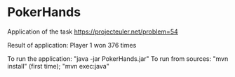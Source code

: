 # PokerHands

Application of the task https://projecteuler.net/problem=54

Result of application: Player 1 won 376 times

To run the application: "java -jar PokerHands.jar"
To run from sources: "mvn install" (first time); "mvn exec:java"